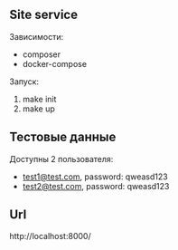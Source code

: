 ## Site service

Зависимости:
- composer
- docker-compose

Запуск:
1. make init
2. make up

## Тестовые данные

Доступны 2 пользователя:
- test1@test.com, password: qweasd123
- test2@test.com, password: qweasd123


## Url

http://localhost:8000/
